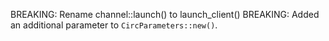 BREAKING: Rename channel::launch() to launch_client()
BREAKING: Added an additional parameter to `CircParameters::new()`.
